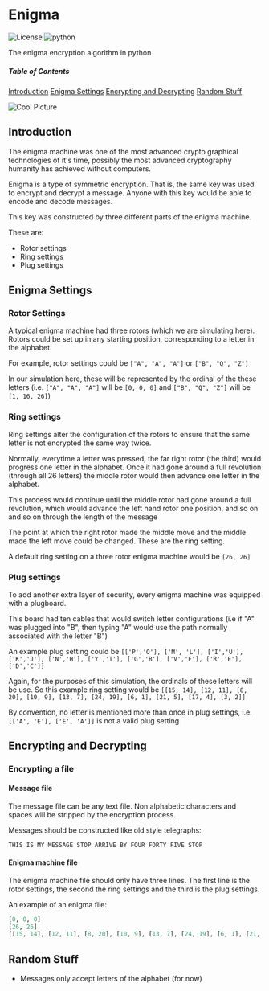 # Enigma
![License](https://img.shields.io/badge/license-MIT-blue.svg) ![python](https://img.shields.io/badge/python-3.5-blue.svg)

The enigma encryption algorithm in python

##### Table of Contents

[Introduction](https://github.com/patrickleweryharris/enigma#introduction)
[Enigma Settings](https://github.com/patrickleweryharris/enigma#enigma-settings)
[Encrypting and Decrypting](https://github.com/patrickleweryharris/enigma#encrypting-and-decrypting)
[Random Stuff](https://github.com/patrickleweryharris/enigma#random-stuff)

![Cool Picture](https://raw.githubusercontent.com/patrickleweryharris/enigma/master/img/enigma_machine.jpg)

## Introduction
The enigma machine was one of the most advanced crypto graphical technologies of it's time, possibly the most advanced cryptography humanity has achieved without computers.

Enigma is a type of symmetric encryption. That is, the same key was used to encrypt and decrypt a message. Anyone with this key would be able to encode and decode messages.

This key was constructed by three different parts of the enigma machine.

These are:

  - Rotor settings
  - Ring settings
  - Plug settings

## Enigma Settings

### Rotor Settings

A typical enigma machine had three rotors (which we are simulating here). Rotors could be set up in any starting position, corresponding to a letter in the alphabet.

For example, rotor settings could be `["A", "A", "A"]` or `["B", "Q", "Z"]`

In our simulation here, these will be represented by the ordinal of the these letters (i.e. `["A", "A", "A"]` will be `[0, 0, 0]` and `["B", "Q", "Z"]` will be `[1, 16, 26]`)

### Ring settings

Ring settings alter the configuration of the rotors to ensure that the same letter is not encrypted the same way twice.

Normally, everytime a letter was pressed, the far right rotor (the third) would progress one letter in the alphabet. Once it had gone around a full revolution (through all 26 letters) the middle rotor would then advance one letter in the alphabet.

This process would continue until the middle rotor had gone around a full revolution, which would advance the left hand rotor one position, and so on and so on through the length of the message

The point at which the right rotor made the middle move and the middle made the left move could be changed. These are the ring setting.

A default ring setting on a three rotor enigma machine would be `[26, 26]`

### Plug settings

To add another extra layer of security, every enigma machine was equipped with a plugboard.

This board had ten cables that would switch letter configurations (i.e if "A" was plugged into "B", then typing "A" would use the path normally associated with the letter "B")

An example plug setting could be `[['P','O'], ['M', 'L'], ['I','U'], ['K','J'], ['N','H'], ['Y','T'], ['G','B'], ['V','F'], ['R','E'], ['D','C']]`

Again, for the purposes of this simulation, the ordinals of these letters will be use. So this example ring setting would be
`[[15, 14], [12, 11], [8, 20], [10, 9], [13, 7], [24, 19], [6, 1], [21, 5], [17, 4], [3, 2]]`

By convention, no letter is mentioned more than once in plug settings, i.e. `[['A', 'E'], ['E', 'A']]` is not  a valid plug setting

## Encrypting and Decrypting

### Encrypting a file

#### Message file

The message file can be any text file. Non alphabetic characters and spaces will be stripped by the encryption process.

Messages should be constructed like old style telegraphs:

`THIS IS MY MESSAGE STOP ARRIVE BY FOUR FORTY FIVE STOP`


#### Enigma machine file
The enigma machine file should only have three lines. The first line is the rotor settings, the second the ring settings and the third is the plug settings.

An example of an enigma file:

```python
[0, 0, 0]
[26, 26]
[[15, 14], [12, 11], [8, 20], [10, 9], [13, 7], [24, 19], [6, 1], [21, 5], [17, 4], [3, 2]]
```

## Random Stuff

- Messages only accept letters of the alphabet (for now)
